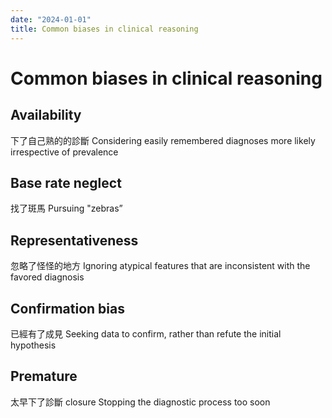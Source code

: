```yaml
---
date: "2024-01-01"
title: Common biases in clinical reasoning
---
```


# Common biases in clinical reasoning

## Availability
下了自己熟的的診斷
Considering easily remembered diagnoses more likely irrespective of prevalence

## Base rate neglect
找了斑馬
Pursuing "zebras”

## Representativeness
忽略了怪怪的地方
Ignoring atypical features that are inconsistent with the favored diagnosis

## Confirmation bias
已經有了成見
Seeking data to confirm, rather than refute the initial hypothesis

## Premature
太早下了診斷
closure Stopping the diagnostic process too soon
